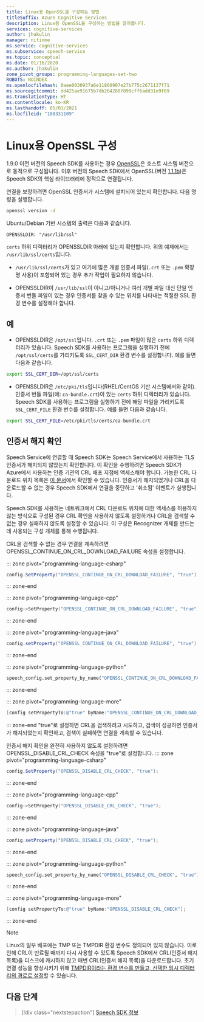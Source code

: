 ```yaml
---
title: Linux용 OpenSSL을 구성하는 방법
titleSuffix: Azure Cognitive Services
description: Linux용 OpenSSL을 구성하는 방법을 알아봅니다.
services: cognitive-services
author: jhakulin
manager: nitinme
ms.service: cognitive-services
ms.subservice: speech-service
ms.topic: conceptual
ms.date: 01/16/2020
ms.author: jhakulin
zone_pivot_groups: programming-languages-set-two
ROBOTS: NOINDEX
ms.openlocfilehash: 0aee0030937a6e11860907e27b775c2671137f71
ms.sourcegitcommit: dd425ae91675b7db264288f899cff6add31e9f69
ms.translationtype: HT
ms.contentlocale: ko-KR
ms.lasthandoff: 05/01/2021
ms.locfileid: "108331109"
---
```

# <a name="configure-openssl-for-linux"></a>Linux용 OpenSSL 구성

1\.9.0 이전 버전의 Speech SDK를 사용하는 경우 [OpenSSL](https://www.openssl.org)은 호스트 시스템 버전으로 동적으로 구성됩니다. 이후 버전의 Speech SDK에서 OpenSSL(버전 [1.1.1b](https://mta.openssl.org/pipermail/openssl-announce/2019-February/000147.html))은 Speech SDK의 핵심 라이브러리에 정적으로 연결됩니다.

연결을 보장하려면 OpenSSL 인증서가 시스템에 설치되어 있는지 확인합니다. 다음 명령을 실행합니다.
```bash
openssl version -d
```

Ubuntu/Debian 기반 시스템의 출력은 다음과 같습니다.
```
OPENSSLDIR: "/usr/lib/ssl"
```

`certs` 하위 디렉터리가 OPENSSLDIR 아래에 있는지 확인합니다. 위의 예제에서는 `/usr/lib/ssl/certs`입니다.

* `/usr/lib/ssl/certs`가 있고 여기에 많은 개별 인증서 파일(`.crt` 또는 `.pem` 확장명 사용)이 포함되어 있는 경우 추가 작업이 필요하지 않습니다.

* OPENSSLDIR이 `/usr/lib/ssl`이 아니고/아니거나 여러 개별 파일 대신 단일 인증서 번들 파일이 있는 경우 인증서를 찾을 수 있는 위치를 나타내는 적절한 SSL 환경 변수를 설정해야 합니다.

## <a name="examples"></a>예

- OPENSSLDIR은 `/opt/ssl`입니다. `.crt` 또는 `.pem` 파일이 많은 `certs` 하위 디렉터리가 있습니다.
Speech SDK를 사용하는 프로그램을 실행하기 전에 `/opt/ssl/certs`를 가리키도록 `SSL_CERT_DIR` 환경 변수를 설정합니다. 예를 들면 다음과 같습니다.
```bash
export SSL_CERT_DIR=/opt/ssl/certs
```

- OPENSSLDIR은 `/etc/pki/tls`입니다(RHEL/CentOS 기반 시스템에서와 같이). 인증서 번들 파일(예: `ca-bundle.crt`)이 있는 `certs` 하위 디렉터리가 있습니다.
Speech SDK를 사용하는 프로그램을 실행하기 전에 해당 파일을 가리키도록 `SSL_CERT_FILE` 환경 변수를 설정합니다. 예를 들면 다음과 같습니다.
```bash
export SSL_CERT_FILE=/etc/pki/tls/certs/ca-bundle.crt
```

## <a name="certificate-revocation-checks"></a>인증서 해지 확인
Speech Service에 연결할 때 Speech SDK는 Speech Service에서 사용하는 TLS 인증서가 해지되지 않았는지 확인합니다. 이 확인을 수행하려면 Speech SDK가 Azure에서 사용하는 인증 기관의 CRL 배포 지점에 액세스해야 합니다. 가능한 CRL 다운로드 위치 목록은 [이 문서](../../security/fundamentals/tls-certificate-changes.md)에서 확인할 수 있습니다. 인증서가 해지되었거나 CRL을 다운로드할 수 없는 경우 Speech SDK에서 연결을 중단하고 '취소됨' 이벤트가 실행됩니다.

Speech SDK를 사용하는 네트워크에서 CRL 다운로드 위치에 대한 액세스를 허용하지 않는 방식으로 구성된 경우 CRL 확인을 사용하지 않도록 설정하거나 CRL을 검색할 수 없는 경우 실패하지 않도록 설정할 수 있습니다. 이 구성은 Recognizer 개체를 만드는 데 사용되는 구성 개체를 통해 수행됩니다.

CRL을 검색할 수 없는 경우 연결을 계속하려면 OPENSSL_CONTINUE_ON_CRL_DOWNLOAD_FAILURE 속성을 설정합니다.

::: zone pivot="programming-language-csharp"

```csharp
config.SetProperty("OPENSSL_CONTINUE_ON_CRL_DOWNLOAD_FAILURE", "true");
```

::: zone-end

::: zone pivot="programming-language-cpp"

```C++
config->SetProperty("OPENSSL_CONTINUE_ON_CRL_DOWNLOAD_FAILURE", "true");
```

::: zone-end

::: zone pivot="programming-language-java"

```java
config.setProperty("OPENSSL_CONTINUE_ON_CRL_DOWNLOAD_FAILURE", "true");
```

::: zone-end

::: zone pivot="programming-language-python"

```Python
speech_config.set_property_by_name("OPENSSL_CONTINUE_ON_CRL_DOWNLOAD_FAILURE", "true")?
```

::: zone-end

::: zone pivot="programming-language-more"

```ObjectiveC
[config setPropertyTo:@"true" byName:"OPENSSL_CONTINUE_ON_CRL_DOWNLOAD_FAILURE"];
```

::: zone-end
"true"로 설정하면 CRL을 검색하려고 시도하고, 검색이 성공하면 인증서가 해지되었는지 확인하고, 검색이 실패하면 연결을 계속할 수 있습니다.

인증서 해지 확인을 완전히 사용하지 않도록 설정하려면 OPENSSL_DISABLE_CRL_CHECK 속성을 "true"로 설정합니다.
::: zone pivot="programming-language-csharp"

```csharp
config.SetProperty("OPENSSL_DISABLE_CRL_CHECK", "true");
```

::: zone-end

::: zone pivot="programming-language-cpp"

```C++
config->SetProperty("OPENSSL_DISABLE_CRL_CHECK", "true");
```

::: zone-end

::: zone pivot="programming-language-java"

```java
config.setProperty("OPENSSL_DISABLE_CRL_CHECK", "true");
```

::: zone-end

::: zone pivot="programming-language-python"

```Python
speech_config.set_property_by_name("OPENSSL_DISABLE_CRL_CHECK", "true")?
```

::: zone-end

::: zone pivot="programming-language-more"

```ObjectiveC
[config setPropertyTo:@"true" byName:"OPENSSL_DISABLE_CRL_CHECK"];
```

::: zone-end


> [!NOTE]
> Linux의 일부 배포에는 TMP 또는 TMPDIR 환경 변수도 정의되어 있지 않습니다. 이로 인해 CRL이 만료될 때까지 다시 사용할 수 있도록 Speech SDK에서 CRL(인증서 해지 목록)을 디스크에 캐시하지 않고 매번 CRL(인증서 해지 목록)을 다운로드합니다. 초기 연결 성능을 향상시키기 위해 [TMPDIR이라는 환경 변수를 만들고, 선택한 임시 디렉터리의 경로로 설정](https://help.ubuntu.com/community/EnvironmentVariables)할 수 있습니다.

## <a name="next-steps"></a>다음 단계

> [!div class="nextstepaction"]
> [Speech SDK 정보](speech-sdk.md)